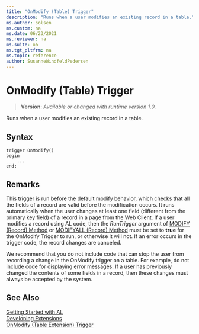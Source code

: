 ```yaml
---
title: "OnModify (Table) Trigger"
description: "Runs when a user modifies an existing record in a table."
ms.author: solsen
ms.custom: na
ms.date: 06/23/2021
ms.reviewer: na
ms.suite: na
ms.tgt_pltfrm: na
ms.topic: reference
author: SusanneWindfeldPedersen
---
```

[//]: # (START>DO_NOT_EDIT)
[//]: # (IMPORTANT:Do not edit any of the content between here and the END>DO_NOT_EDIT.)
[//]: # (Any modifications should be made in the .xml files in the ModernDev repo.)

# OnModify (Table) Trigger
> **Version**: _Available or changed with runtime version 1.0._

Runs when a user modifies an existing record in a table.


## Syntax
```AL
trigger OnModify()
begin
    ...
end;
```



[//]: # (IMPORTANT: END>DO_NOT_EDIT)

## Remarks  
 This trigger is run before the default modify behavior, which checks that all the fields of a record are valid before the modification occurs. It runs automatically when the user changes at least one field (different from the primary key field) of a record in a page from the Web Client. If a user modifies a record using AL code, then the *RunTrigger* argument of [MODIFY (Record) Method](../../methods-auto/record/record-modify-method.md) or [MODIFYALL (Record) Method](../../methods-auto/record/record-modifyall-method.md) must be set to **true** for the OnModify Trigger to run, or otherwise it will not. If an error occurs in the trigger code, the record changes are canceled.  
  
 We recommend that you do not include code that can stop the user from recording a change in the OnModify trigger on a table. For example, do not include code for displaying error messages. If a user has previously changed the contents of some fields in a record, then these changes must always be accepted by the system.  

## See Also  
[Getting Started with AL](../../devenv-get-started.md)  
[Developing Extensions](../../devenv-dev-overview.md)  
[OnModify (Table Extension) Trigger](../tableextension/devenv-onmodify-tableextension-trigger.md)
